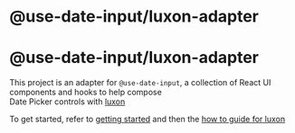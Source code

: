 # @use-date-input/luxon-adapter
# @use-date-input/luxon-adapter

This project is an adapter for `@use-date-input`, a collection of React UI components and hooks to help compose  
Date Picker controls with [luxon](https://moment.github.io/luxon/) 

To get started, refer to [getting started](https://mark-tate.github.io/use-date-input/getting-started) and then the [how to guide for luxon](https://mark-tate.github.io/use-date-input/date-frameworks#with-luxon)
